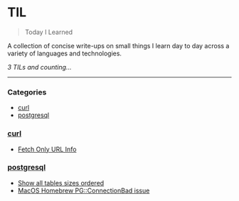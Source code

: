 # TIL
> Today I Learned

A collection of concise write-ups on small things I learn day to day across a
variety of languages and technologies.


_3 TILs and counting..._

---

### Categories

- [curl](#curl)
- [postgresql](#postgresql)

### [curl](#curl)
- [Fetch Only URL Info](curl/fetch_only_headers.md)

### [postgresql](#postgresql)
- [Show all tables sizes ordered](postgresql/list_tables_ordered_by_size.md)
- [MacOS Homebrew PG::ConnectionBad issue](postgresql/macos_pg_connection_bad.md)


